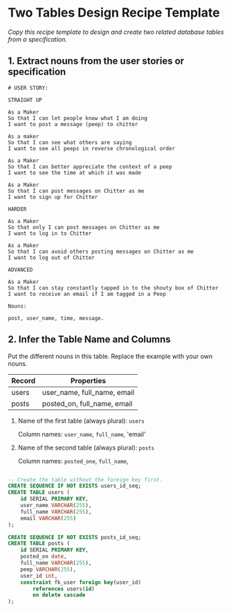# Two Tables Design Recipe Template

_Copy this recipe template to design and create two related database tables from a specification._

## 1. Extract nouns from the user stories or specification

```
# USER STORY:

STRAIGHT UP

As a Maker
So that I can let people know what I am doing
I want to post a message (peep) to chitter

As a maker
So that I can see what others are saying
I want to see all peeps in reverse chronological order

As a Maker
So that I can better appreciate the context of a peep
I want to see the time at which it was made

As a Maker
So that I can post messages on Chitter as me
I want to sign up for Chitter

HARDER

As a Maker
So that only I can post messages on Chitter as me
I want to log in to Chitter

As a Maker
So that I can avoid others posting messages on Chitter as me
I want to log out of Chitter

ADVANCED

As a Maker
So that I can stay constantly tapped in to the shouty box of Chitter
I want to receive an email if I am tagged in a Peep
```

```
Nouns:

post, user_name, time, message.
```

## 2. Infer the Table Name and Columns

Put the different nouns in this table. Replace the example with your own nouns.

| Record | Properties                  |
| ------ | --------------------------- |
| users  | user_name, full_name, email |
| posts  | posted_on, full_name, email |

1. Name of the first table (always plural): `users`

   Column names: `user_name`, `full_name`, 'email'

2. Name of the second table (always plural): `posts`

   Column names: `posted_one`, `full_name`,

```sql

-- Create the table without the foreign key first.
CREATE SEQUENCE IF NOT EXISTS users_id_seq;
CREATE TABLE users (
    id SERIAL PRIMARY KEY,
    user_name VARCHAR(255),
    full_name VARCHAR(255),
    email VARCHAR(255)
);

CREATE SEQUENCE IF NOT EXISTS posts_id_seq;
CREATE TABLE posts (
    id SERIAL PRIMARY KEY,
    posted_on date,
    full_name VARCHAR(255),
    peep VARCHAR(255),
    user_id int,
    constraint fk_user foreign key(user_id)
        references users(id)
        on delete cascade
);

```
